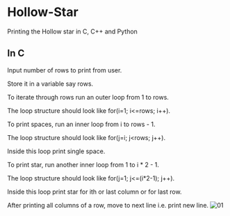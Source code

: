 # Hollow-Star
Printing the Hollow star in C, C++ and Python
## In C 
Input number of rows to print from user.<p/>Store it in a variable say rows.<p/>
To iterate through rows run an outer loop from 1 to rows.<p/> The loop structure should look like for(i=1; i<=rows; i++).<p/>
To print spaces, run an inner loop from i to rows - 1.<p/> The loop structure should look like for(j=i; j<rows; j++).<p/> Inside this loop print single space.<p/>
To print star, run another inner loop from 1 to i * 2 - 1.<p/> The loop structure should look like for(j=1; j<=(i*2-1); j++).<p/> Inside this loop print star for ith or last column or for last row.<p/>
After printing all columns of a row, move to next line i.e. print new line.
![01](01.PNG)
